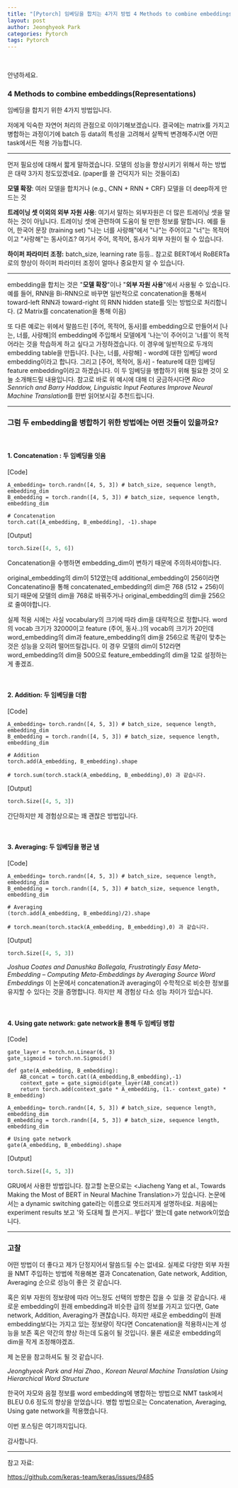 ```yaml
---
title: "﻿﻿﻿[Pytorch] 임베딩을 합치는 4가지 방법 4 Methods to combine embeddings(Representations)﻿"
layout: post
author: Jeonghyeok Park
categories: Pytorch
tags: Pytorch
---
```


﻿

안녕하세요.

### 4 Methods to combine embeddings(Representations)

임베딩을 합치기 위한 4가지 방법입니다. 

저에게 익숙한 자연어 처리의 관점으로 이야기해보겠습니다. 결국에는 matrix를 가지고 병합하는 과정이기에 batch 등 data의 특성을 고려해서 살짝씩 변경해주시면 어떤 task에서든  적용 가능합니다.

------

먼저 필요성에 대해서 짧게 말하겠습니다. 모델의 성능을 향상시키기 위해서 하는 방법은 대략 3가지 정도있겠네요. (paper를 쓸 건덕지가 되는 것들이죠)

**모델 확장**: 여러 모델을 합치거나 (e.g., CNN + RNN + CRF) 모델을 더 deep하게 만드는 것

**트레이닝 셋 이외의 외부 자원 사용**: 여기서 말하는 외부자원은 더 많은 트레이닝 셋을 말하는 것이 아닙니다. 트레이닝 셋에 관련하여 도움이 될 만한 정보를 말합니다. 예를 들어, 한국어 문장 (training set) "나는 너를 사랑해"에서 "나"는 주어이고 "너"는 목적어이고 "사랑해"는  동사이죠? 여기서 주어, 목적어, 동사가 외부 자원이 될 수 있습니다.

**하이퍼 파라미터 조정:** batch_size, learning rate 등등.. 참고로 BERT에서 RoBERTa로의 향상이 하이퍼 파라미터 조정이 얼마나 중요한지 알 수 있습니다. 

---

embedding을 합치는 것은 "**모델 확장**"이나 "**외부 자원 사용**"에서 사용될 수 있습니다. 예를 들어, RNN을 Bi-RNN으로 바꾸면 일반적으로 concatenation을 통해서 toward-left RNN과  toward-right 의 RNN hidden state를 잇는 방법으로 처리합니다.  (2 Matrix를  concatenation을 통해 이음)

또 다른 예로는 위에서 말씀드린 [주어, 목적어, 동사]를 embedding으로 만들어서 [나는, 너를, 사랑해]의  embedding에 주입해서 모델에게 '나는'이 주어이고 '너를'이 목적어라는 것을 학습하게 하고 싶다고 가정하겠습니다. 이  경우에 일반적으로 두개의 embedding table을 만듭니다. [나는, 너를, 사랑해] - word에 대한 임베딩 word  embedding이라고 합니다. 그리고 [주어, 목적어, 동사] - feature에 대한 임베딩 feature  embedding이라고 하겠습니다.  이 두 임베딩을 병합하기 위해 필요한 것이 오늘 소개해드릴 내용입니다. 참고로 바로 위  예시에 대해 더 궁금하시다면 *Rico Sennrich and Barry Haddow, Linguistic Input Features Improve Neural Machine Translation*를 한번 읽어보시길 추천드립니다.

---

### ﻿그럼 두 embedding을 병합하기 위한 방법에는 어떤 것들이 있을까요?

  

​     

#### ﻿**1. Concatenation : 두 임베딩을 잇음** 

[Code]

```
A_embedding= torch.randn([4, 5, 3]) # batch_size, sequence length, embedding_dim
B_embedding = torch.randn([4, 5, 3]) # batch_size, sequence length, embedding_dim

# Concatenation
torch.cat([A_embedding, B_embedding], -1).shape
```

[Output]

```python
torch.Size([4, 5, 6])
```

Concatenation을 수행하면 embedding_dim이 변하기 때문에 주의하셔야합니다.

original_embedding의 dim이 512였는데 additional_embedding이 256이라면 Concatenatino을 통해  concatenated_embedding의 dim은 768 (512 + 256)이 되기 때문에 모델의 dim을 768로 바꿔주거나 original_embedding의 dim을 256으로 줄여야합니다. 

실제 적용 시에는 사실 vocabulary의 크기에 따라 dim을 대략적으로 정합니다. word의 vocab 크기가 32000이고  feature (주어, 동사..)의 vocab의 크기가 20인데 word_embedding의 dim과  feature_embedding의 dim을 256으로 똑같이 맞추는 것은 성능을 오히려 떨어뜨릴겁니다. 이 경우 모델의 dim이  512라면 word_embedding의 dim을 500으로 feature_embedding의 dim을 12로 설정하는게 좋겠죠.



   

​       

#### **2. Addition: 두 임베딩을 더함**

[Code]

```
A_embedding= torch.randn([4, 5, 3]) # batch_size, sequence length, embedding_dim
B_embedding = torch.randn([4, 5, 3]) # batch_size, sequence length, embedding_dim

# ﻿Addition
torch.add(A_embedding, B_embedding).shape

# torch.sum(torch.stack(A_embedding, B_embedding),0) 과 같습니다.
```

[Output]

```python
torch.Size([4, 5, 3])
```

간단하지만 제 경험상으로는 꽤 괜찮은 방법입니다.



​    

#### **3. Averaging: 두 임베딩을 평균 냄**

[Code]

```
A_embedding= torch.randn([4, 5, 3]) # batch_size, sequence length, embedding_dim
B_embedding = torch.randn([4, 5, 3]) # batch_size, sequence length, embedding_dim

# ﻿Averaging
(torch.add(A_embedding, B_embedding)/2).shape

# torch.mean(torch.stack(A_embedding, B_embedding),0) 과 같습니다.
```

[Output]

```python
torch.Size([4, 5, 3])
```

﻿*Joshua Coates and Danushka Bollegala, Frustratingly Easy Meta-Embedding –  Computing Meta-Embeddings by Averaging Source Word Embeddings* 이 논문에서 concatenation과 averaging이 수학적으로 비슷한 정보를 유지할 수 있다는 것을 증명합니다. 하지만 제 경험상  다소 성능 차이가 있습니다. 



​    

#### **4. Using gate network: gate network을 통해 두 임베딩 병합**

[Code]

```
gate_layer = torch.nn.Linear(6, 3)
gate_sigmoid = torch.nn.Sigmoid()

def gate(A_embedding, B_embedding):
    AB_concat = torch.cat((A_embedding,B_embedding),-1)
    context_gate = gate_sigmoid(gate_layer(AB_concat))
    return torch.add(context_gate * A_embedding, (1.- context_gate) * B_embedding)  

A_embedding= torch.randn([4, 5, 3]) # batch_size, sequence length, embedding_dim
B_embedding = torch.randn([4, 5, 3]) # batch_size, sequence length, embedding_dim   

# Using gate network
gate(A_embedding, B_embedding).shape
```

[Output]

```python
torch.Size([4, 5, 3])
```

GRU에서 사용한 방법입니다. 참고할 논문으로는 <Jiacheng Yang et al., Towards Making the Most  of BERT in Neural Machine Translation>가 있습니다. 논문에서는 a dynamic  switching gate라는 이름으로 멋드러지게 설명하네요. 처음에는 experiment results 보고 '와 도대체 뭘  쓴거지.. 부럽다' 했는데 gate network이었습니다. 

------

### 고찰

어떤 방법이 더 좋다고 제가 단정지어서 말씀드릴 수는 없네요. 실제로 다양한 외부 자원을 NMT 주입하는 방법에 적용해본 결과  Concatenation, Gate network, Addition, Averaging 순으로 성능이 좋은 것 같습니다. 

혹은 외부 자원의 정보량에 따라 어느정도 선택의 방향은 잡을 수 있을 것 같습니다. 새로운 embedding이 원래 embedding과 비슷한 급의 정보를 가지고 있다면, Gate network, Addition, Averaging가 괜찮습니다. 하지만 새로운 embedding이 원래 embedding보다는 가지고 있는 정보량이 작다면 Concatenation을 적용하시는게  성능을 보존 혹은 약간의 향상 하는데 도움이 될 것입니다. 물론 새로운 embedding의 dim을 작게 조정해야겠죠. 

제 논문을 참고하셔도 될 것 같습니다. 

*Jeonghyeok Park and Hai Zhao., Korean Neural Machine Translation Using Hierarchical Word Structure*

한국어 자모와 음절 정보를 word embedding에 병합하는 방법으로 NMT task에서 BLEU 0.6 정도의 향상을 얻었습니다.  병합 방법으로는 Concatenation, Averaging, Using gate network을 적용했습니다.



﻿이번 포스팅은 여기까지입니다. 

감사합니다.

------

참고 자료:

https://github.com/keras-team/keras/issues/9485